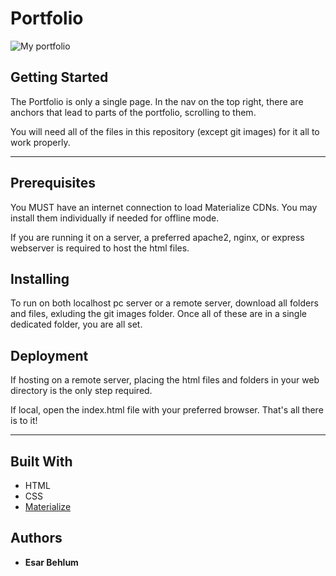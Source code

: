 # Portfolio
![My portfolio](assets/images/git/demo.gif)
## Getting Started

The Portfolio is only a single page. In the nav on the top right, there are anchors that lead to parts of the portfolio, scrolling to them.

You will need all of the files in this repository (except git images) for it all to work properly.

----

## Prerequisites

You MUST have an internet connection to load Materialize CDNs. You may install them individually if needed for offline mode.

If you are running it on a server, a preferred apache2, nginx, or express webserver is required to host the html files.


## Installing

To run on both localhost pc server or a remote server, download all folders and files, exluding the git images folder. Once all of these are in a single dedicated folder, you are all set.


## Deployment
If hosting on a remote server, placing the html files and folders in your web directory is the only step required. 

If local, open the index.html file with your preferred browser. That's all there is to it!

----

## Built With

* HTML 
* CSS 
* [Materialize](https://materializecss.com/)



## Authors

* **Esar Behlum** 
